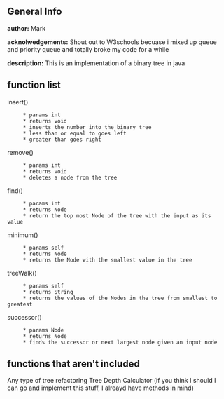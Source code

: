 ## **General Info** ##
**author:** Mark

**acknolwedgements:** Shout out to W3schools becuase i mixed up queue and priority queue and totally broke my code for a while

**description:** This is an implementation of a binary tree in java

## **function list** ##
insert()
```
     * params int
     * returns void
     * inserts the number into the binary tree
     * less than or equal to goes left
     * greater than goes right
```


remove()
```
     * params int
     * returns void
     * deletes a node from the tree
```


find()
```
     * params int
     * returns Node
     * return the top most Node of the tree with the input as its value
```


minimum()
```
     * params self
     * returns Node
     * returns the Node with the smallest value in the tree
```


treeWalk()
```
     * params self
     * returns String
     * returns the values of the Nodes in the tree from smallest to greatest
```


successor()
```
     * params Node
     * returns Node
     * finds the successor or next largest node given an input node
```


## **functions that aren't included** ##
Any type of tree refactoring
Tree Depth Calculator
(if you think I should I can go and implement this stuff, I alreayd have methods in mind)
